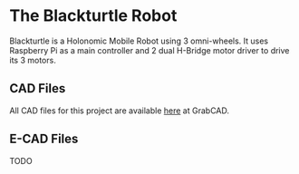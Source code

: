 # The Blackturtle Robot
Blackturtle is a Holonomic Mobile Robot using 3 omni-wheels. It uses Raspberry Pi as
a main controller and 2 dual H-Bridge motor driver to drive its 3 motors.

## CAD Files
All CAD files for this project are available [here](https://grabcad.com/library/blackturtle-robot-1) at GrabCAD.

## E-CAD Files
TODO
